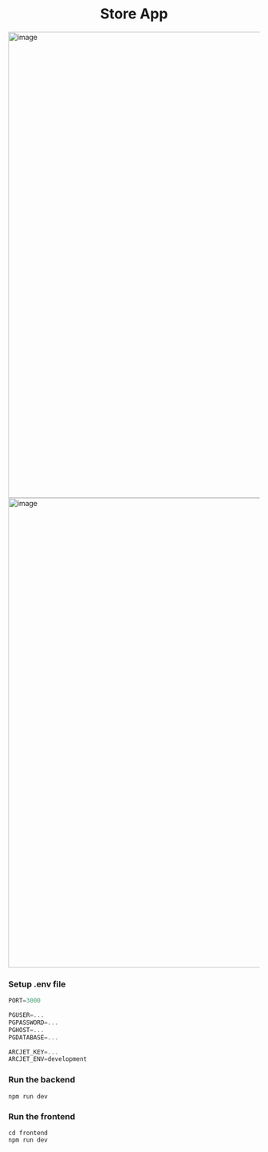 <h1 align="center">Store App</h1>

<img width="1852" height="933" alt="image" src="https://github.com/user-attachments/assets/da8d3c14-64e5-4ab0-a87e-f39ed61d405d" />
<img width="1880" height="940" alt="image" src="https://github.com/user-attachments/assets/f380fbb4-540a-4a9c-8cac-60b9fac33d7c" />


### Setup .env file

```js
PORT=3000

PGUSER=...
PGPASSWORD=...
PGHOST=...
PGDATABASE=...

ARCJET_KEY=...
ARCJET_ENV=development
```

### Run the backend

```shell
npm run dev
```

### Run the frontend

```shell
cd frontend
npm run dev
```
